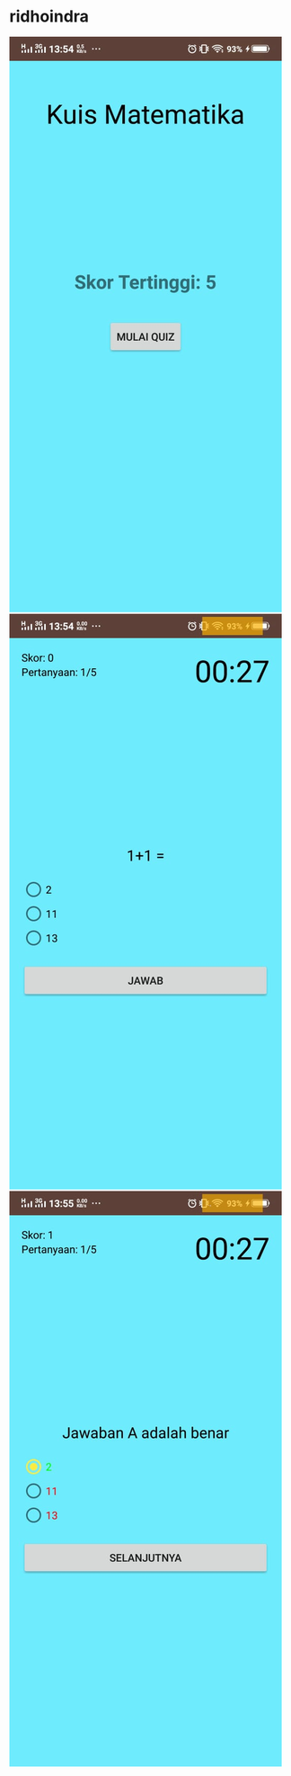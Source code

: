 # ridhoindra
![alt text](https://github.com/SMKCoding2019/ridhoindra/blob/master/3.jpeg)
![alt text](https://github.com/SMKCoding2019/ridhoindra/blob/master/2.jpeg)
![alt text](https://github.com/SMKCoding2019/ridhoindra/blob/master/1.jpeg)
